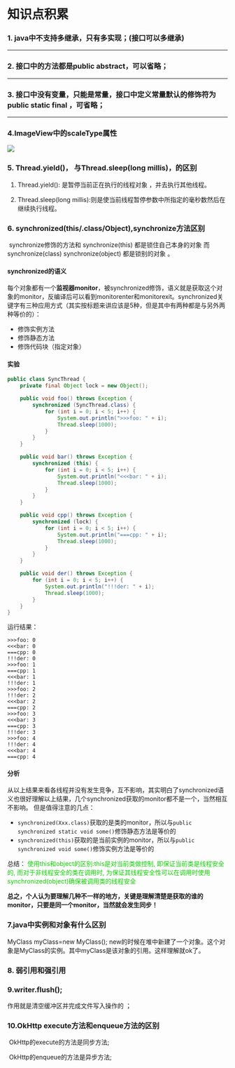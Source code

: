# 知识点积累

### 1. java中不支持多继承，只有多实现；(接口可以多继承)

***

### 2. 接口中的方法都是public abstract，可以省略；

***

### 3. 接口中没有变量，只能是常量，接口中定义常量默认的修饰符为public static final ，可省略；

***

### 4.ImageView中的scaleType属性

![](https://img-blog.csdn.net/20170804140421301?watermark/2/text/aHR0cDovL2Jsb2cuY3Nkbi5uZXQvcXFfMzQ5MDI1MjI=/font/5a6L5L2T/fontsize/400/fill/I0JBQkFCMA==/dissolve/70/gravity/SouthEast)

### 5. **Thread.yield()， 与Thread.sleep(long millis)，的区别** 

1. Thread.yield(): 是暂停当前正在执行的线程对象 ，并去执行其他线程。

2. Thread.sleep(long millis):则是使当前线程暂停参数中所指定的毫秒数然后在继续执行线程。

### 6. synchronized(this/.class/Object),synchronize方法区别

​	synchronize修饰的方法和 synchronize(this) 都是锁住自己本身的对象 而synchronize(class) synchronize(object) 都是锁别的对象 。

#### synchronized的语义

 每个对象都有一个**监视器monitor**，被synchronized修饰，语义就是获取这个对象的monitor，反编译后可以看到monitorenter和monitorexit。synchronized关键字有三种应用方式（其实按标题来讲应该是5种，但是其中有两种都是与另外两种等价的）： 

- 修饰实例方法
- 修饰静态方法
- 修饰代码块（指定对象）

#### 实验

```java
public class SyncThread {
    private final Object lock = new Object();

    public void foo() throws Exception {
        synchronized (SyncThread.class) {
            for (int i = 0; i < 5; i++) {
                System.out.println(">>>foo: " + i);
                Thread.sleep(1000);
            }
        }
    }

    public void bar() throws Exception {
        synchronized (this) {
            for (int i = 0; i < 5; i++) {
                System.out.println("<<<bar: " + i);
                Thread.sleep(1000);
            }
        }
    }

    public void cpp() throws Exception {
        synchronized (lock) {
            for (int i = 0; i < 5; i++) {
                System.out.println("===cpp: " + i);
                Thread.sleep(1000);
            }
        }
    }

    public void der() throws Exception {
        for (int i = 0; i < 5; i++) {
            System.out.println("!!!der: " + i);
            Thread.sleep(1000);
        }
    }
}
```

运行结果：

```
>>>foo: 0
<<<bar: 0
===cpp: 0
!!!der: 0
>>>foo: 1
===cpp: 1
<<<bar: 1
!!!der: 1
>>>foo: 2
!!!der: 2
<<<bar: 2
===cpp: 2
>>>foo: 3
<<<bar: 3
===cpp: 3
!!!der: 3
>>>foo: 4
!!!der: 4
<<<bar: 4
===cpp: 4
```

#### 分析

 从以上结果来看各线程并没有发生竞争，互不影响，其实明白了synchronized语义也很好理解以上结果，几个synchronized获取的monitor都不是一个，当然相互不影响。
但是值得注意的几点： 

- `synchronized(Xxx.class)`获取的是类的monitor，所以与`public synchronized static void some()`修饰静态方法是等价的
- `synchronized(this)`获取的是当前实例的monitor，所以与`public synchronized void some()`修饰实例方法是等价的



总结： <font color=red/>使用this和object的区别:this是对当前类做控制, 即保证当前类是线程安全的, 而对于非线程安全的类在调用时, 为保证其线程安全性可以在调用时使用synchronized(object)确保被调用类的线程安全 </font>



 **总之，个人认为要理解几种不一样的地方，关键是理解清楚是获取的谁的monitor，只要是同一个monitor，当然就会发生同步！** 



###  7.java中实例和对象有什么区别 

 MyClass myClass=new MyClass();
new的时候在堆中新建了一个对象。这个对象是MyClass的实例。其中myClass是该对象的引用。这样理解就ok了。 



### 8. 弱引用和强引用

### 9.writer.flush();

 作用就是清空缓冲区并完成文件写入操作的 ；



### 10.OkHttp execute方法和enqueue方法的区别

​	OkHttp的execute的方法是同步方法;

​	OkHttp的enqueue的方法是异步方法;